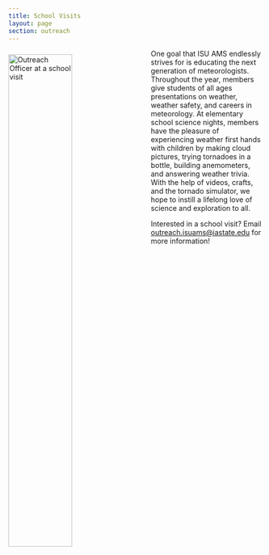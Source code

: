 ```yaml
---
title: School Visits
layout: page
section: outreach
---
```


<img src="{{ site.baseurl }}/uploads/images/DSC_0485.jpg?raw=true" alt="Outreach Officer at a school visit" style="width:50%; padding-top: 10px; padding-right: 30px; padding-bottom: 20px; float:left;">

One goal that ISU AMS endlessly strives for is educating the next generation of meteorologists. Throughout the year, members give students of all ages presentations on weather, weather safety, and careers in meteorology. At elementary school science nights, members have the pleasure of experiencing weather first hands with children by making cloud pictures, trying tornadoes in a bottle, building anemometers,  and answering weather trivia. With the help of videos, crafts, and the tornado simulator, we hope to instill a lifelong love of science and exploration to all.

Interested in a school visit? Email [outreach.isuams@iastate.edu](mailto:outreach.isuams@iastate.edu) for more information!

